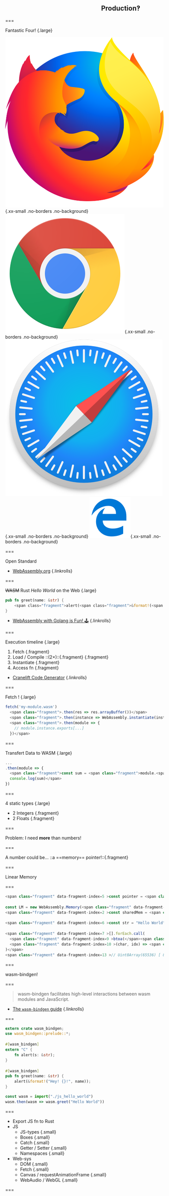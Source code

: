 <!--{section^1:data-breadcrumb="Production‽"}-->

<!--{.interleaf data-background-image="/img/unsplash/patrick-fore-381200-unsplash.jpg"}-->
<!-- Photo by Patrick Fore on Unsplash -->

## <svg class="icon"><use xlink:href="/img/icons.svg#dots-two-vertical"></svg> Production‽

===

Fantastic Four! {.large}

![](../img/firefox.svg){.xx-small .no-borders .no-background} ![](../img/chrome.svg){.xx-small .no-borders .no-background} ![](../img/safari.svg){.xx-small .no-borders .no-background} ![](../img/edge.svg){.xx-small .no-borders .no-background}

===
<!--{ .punchline }-->

Open Standard

- [WebAssembly.org](https://webassembly.org/)
{.linkrolls}

===

~~WASM~~ Rust _Hello World_ on the Web {.large}
```rust
pub fn greet(name: &str) {
    <span class="fragment">alert(<span class="fragment">&format!(<span class="fragment">"Hey! {}!"</span>, <span class="fragment">name</span>)</span>);</span>
}
```

- [WebAssembly with Golang is Fun! 🕹](https://medium.com/@martinolsansky/webassembly-with-golang-is-fun-b243c0e34f02)
{.linkrolls}

===
<!--{ .large }-->

Execution timeline {.large}
1. Fetch {.fragment}
2. Load / Compile ::(2×)::{.fragment} {.fragment}
3. Instantiate {.fragment}
4. Access fn {.fragment}

- [Cranelift Code Generator](https://cranelift.readthedocs.io/en/latest/)
{.linkrolls}

===

Fetch ! {.large}
```js
fetch('my-module.wasm')
  <span class="fragment">.then(res => res.arrayBuffer())</span>
  <span class="fragment">.then(instance => WebAssembly.instantiate(instance))</span>
  <span class="fragment">.then(module => {
    // module.instance.exports[...]
  })</span>
```

===

Transfert Data to WASM {.large}
```js
...
.then(module => {
  <span class="fragment">const sum = <span class="fragment">module.<span class="fragment">instance.exports.</span><span class="fragment">add(<span class="fragment">7</span>, <span class="fragment">4</span>)</span></span>
  console.log(sum)</span>
})
```

===
<!--{ .x-large }-->

4 static types {.large}
- 2 Integers {.fragment}
- 2 Floats {.fragment}

===
<!--{ .xx-large }-->
Problem:
I need **more** than numbers!

===
<!--{ .xx-large }-->
A number could be…
::a ==memory== pointer!::{.fragment}

===
<!--{ .punchline }-->
Linear Memory

===

```js
<span class="fragment" data-fragment-index=5 >const pointer = <span class="fragment" data-fragment-index=1 >0</span></span>

const LM = new WebAssembly.Memory(<span class="fragment" data-fragment-index=1 >{ initial: 1 }</span>)
<span class="fragment" data-fragment-index=2 >const sharedMem = <span class="fragment" data-fragment-index=3 >new Uint8Array(<span class="fragment" data-fragment-index=4 >LM.buffer</span>)</span></span>

<span class="fragment" data-fragment-index=6 >const str = "Hello World"</span>

<span class="fragment" data-fragment-index=7 >[].forEach.call(
  <span class="fragment" data-fragment-index=9 >btoa(</span><span class="fragment" data-fragment-index=8 >str</span><span class="fragment" data-fragment-index=9 >)</span>,
  <span class="fragment" data-fragment-index=10 >(char, idx) => <span class="fragment" data-fragment-index=12 >sharedMem[<span class="fragment" data-fragment-index=13 >pointer + idx</span>]</span> = <span class="fragment" data-fragment-index=11 >char.charCodeAt(0)</span></span>
)</span>
<span class="fragment" data-fragment-index=13 >// Uint8Array(65536) [ 83, 71, 86, 115, 98, 71, 56, 103, 86, 50, … ]</span>
```

===
<!--{ .punchline }-->
wasm-bindgen!

===

> wasm-bindgen facilitates high-level interactions between wasm modules and JavaScript.

- [The `wasm-bindgen` guide](https://rustwasm.github.io/wasm-bindgen/)
{.linkrolls}

===

```rust
extern crate wasm_bindgen;
use wasm_bindgen::prelude::*;

#[wasm_bindgen]
extern "C" {
    fn alert(s: &str);
}

#[wasm_bindgen]
pub fn greet(name: &str) {
    alert(&format!("Hey! {}!", name));
}
```

```js
const wasm = import("./js_hello_world")
wasm.then(wasm => wasm.greet("Hello World"))
```

===
<!--{ .medium }-->
- Export JS fn to Rust
- JS
  - JS-types {.small}
  - Boxes {.small}
  - Catch {.small}
  - Getter / Setter {.small}
  - Namespaces {.small}
- Web-sys
  - DOM {.small}
  - Fetch {.small}
  - Canvas / requestAnimationFrame {.small}
  - WebAudio / WebGL {.small}

===
<!--{ .punchline }-->
Compiling? ::wasm-pack!::{.fragment}

===

```sh
$ curl https://sh.rustup.rs -sSf | sh
$ rustup install nightly
$ rustup target add wasm32-unknown-unknown --toolchain nightly
```

```sh
$ wasm-pack build hello_world --target web --out-dir ./pkg
```

===

> 📦✨ your favorite rust → wasm workflow tool!

- [wasm-pack](https://rustwasm.github.io/wasm-pack/)
{.linkrolls}

===
<!--{ .left.x-large }-->
### A State of WASM

===

```ts
interface Record {
  id: Sha256,
  payload: object
}

interface Block {
  id: Sha256,
  parent: Sha256,
  nonce: number,
  records: Array&lt;Record>
}

let blockchain: Array&lt;Block>
```

===

```js
while (true) {
  node.nonce = nonce()
  node.id = await crypto.subtle.digest('SHA-256', encoder.encode(`
    ${node.parent};${node.nonce};
    ${node.records.map(record => Object.values(record).join(';')).join(';')}
  `))
  .then(value => tohex(value))

  if (node.id.substr(0, limit) == prefix) {
    break
  } else {
    node.records = shuffle(node.records)
  }
}
```

===

```rust
loop {
    let mut rng = thread_rng();
    _nonce = (0..32)
        .map(|_| rng.gen_range(0, 9).to_string())
        .collect();
    &mut node.records.shuffle(&mut rng);
    let _values: String = node.records.iter_mut().map(|r| r.join()).collect();

    let sha = Sha256::new()
        .chain(&_parent)
        .chain(&_nonce)
        .chain(&_values)
        .result();

    _id = format!("{:x}", sha);
    if _id[.._limit] == _prefix {
        break;
    }
}
```

===

Let's Try It!

<iframe src="../demo/" scrolling="no"></iframe>

===
<!--{ .large }-->
Status {.large}
- Compile
- Fast
- Lightweight
- Linear Memory w/ `TypedArray`

===
<!--{ .large }-->
Comming Soon {.large}
- Multi-threading
- Streaming compilation/Tiered Compiler
- JS Modules exchange/Garbage Collector
- Portability/Runtime/IoT
- WASI {.fragment}

<!-- -->
- [WebAssembly’s post-MVP future: A cartoon skill tree](https://hacks.mozilla.org/2018/10/webassemblys-post-mvp-future/)
{.linkrolls}

